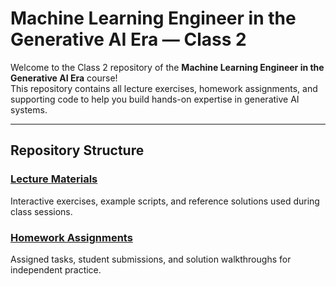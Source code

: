 # Machine Learning Engineer in the Generative AI Era — Class 2

Welcome to the Class 2 repository of the **Machine Learning Engineer in the Generative AI Era** course!  
This repository contains all lecture exercises, homework assignments, and supporting code to help you build hands-on expertise in generative AI systems.

---

## Repository Structure

### [Lecture Materials](./lecture/)
Interactive exercises, example scripts, and reference solutions used during class sessions.

### [Homework Assignments](./homework/)
Assigned tasks, student submissions, and solution walkthroughs for independent practice.